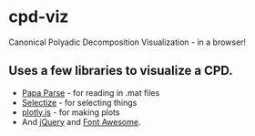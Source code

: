 # cpd-viz
Canonical Polyadic Decomposition Visualization - in a browser!

## Uses a few libraries to visualize a CPD.

 - [Papa Parse](http://papaparse.com/) - for reading in .mat files
 - [Selectize](https://selectize.github.io/selectize.js/) - for selecting things
 - [plotly.js](https://plot.ly/javascript/) - for making plots
 - And [jQuery](https://jquery.com/) and [Font Awesome](http://fontawesome.io/).
